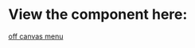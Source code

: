 # View the component here:

<a href="https://benfaught.github.io/jsf-exercises/03.Building-simple-components/04.off-canvas-menu/" target="_blank">off canvas menu</a>

